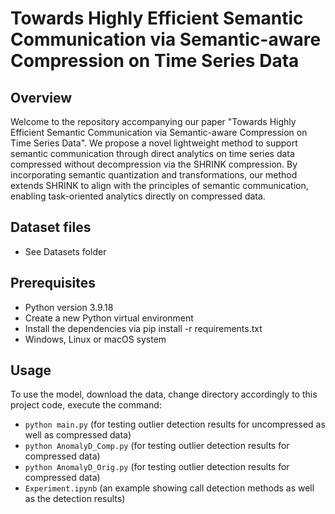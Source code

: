 # Towards Highly Efficient Semantic Communication via Semantic-aware Compression on Time Series Data


## Overview
Welcome to the repository accompanying our paper "Towards Highly Efficient Semantic Communication via Semantic-aware Compression on Time Series Data". We propose a novel lightweight method to support semantic communication through direct analytics on time series data compressed without decompression via the SHRINK compression. By incorporating semantic quantization and transformations, our method extends SHRINK to align with the principles of semantic communication, enabling task-oriented analytics directly on compressed data. 


## Dataset files
- See Datasets folder


## Prerequisites
- Python version 3.9.18
- Create a new Python virtual environment
- Install the dependencies via pip install -r requirements.txt
- Windows, Linux or macOS system


## Usage
To use the model, download the data, change directory accordingly to this project code, execute the command:
- `python main.py` (for testing outlier detection results for uncompressed as well as compressed data)
- `python AnomalyD_Comp.py` (for testing outlier detection results for compressed data)
- `python AnomalyD_Orig.py` (for testing outlier detection results for compressed data)
- `Experiment.ipynb` (an example showing call detection methods as well as the detection results)
